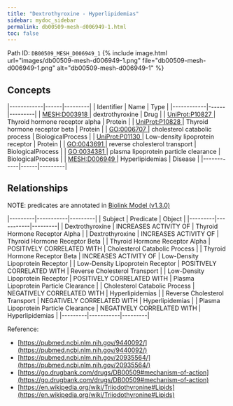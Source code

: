 ```yaml
---
title: "Dextrothyroxine - Hyperlipidemias"
sidebar: mydoc_sidebar
permalink: db00509-mesh-d006949-1.html
toc: false 
---
```



Path ID: `DB00509_MESH_D006949_1`
{% include image.html url="images/db00509-mesh-d006949-1.png" file="db00509-mesh-d006949-1.png" alt="db00509-mesh-d006949-1" %}

## Concepts

|------------|------|---------|
| Identifier | Name | Type    |
|------------|------|---------|
| <a href="https://identifiers.org/MESH:D003918">MESH:D003918 </a> | dextrothyroxine | Drug |
| <a href="https://identifiers.org/UniProt:P10827">UniProt:P10827 </a> | Thyroid hormone receptor alpha | Protein |
| <a href="https://identifiers.org/UniProt:P10828">UniProt:P10828 </a> | Thyroid hormone receptor beta | Protein |
| <a href="https://identifiers.org/GO:0006707">GO:0006707 </a> | cholesterol catabolic process | BiologicalProcess |
| <a href="https://identifiers.org/UniProt:P01130">UniProt:P01130 </a> | Low-density lipoprotein receptor | Protein |
| <a href="https://identifiers.org/GO:0043691">GO:0043691 </a> | reverse cholesterol transport | BiologicalProcess |
| <a href="https://identifiers.org/GO:0034381">GO:0034381 </a> | plasma lipoprotein particle clearance | BiologicalProcess |
| <a href="https://identifiers.org/MESH:D006949">MESH:D006949 </a> | Hyperlipidemias | Disease |
|------------|------|---------|

## Relationships


NOTE: predicates are annotated in <a href="https://github.com/biolink/biolink-model/releases/tag/v1.3.0">Biolink Model (v1.3.0)</a>

|---------|-----------|---------|
| Subject | Predicate | Object  |
|---------|-----------|---------|
| Dextrothyroxine | INCREASES ACTIVITY OF | Thyroid Hormone Receptor Alpha |
| Dextrothyroxine | INCREASES ACTIVITY OF | Thyroid Hormone Receptor Beta |
| Thyroid Hormone Receptor Alpha | POSITIVELY CORRELATED WITH | Cholesterol Catabolic Process |
| Thyroid Hormone Receptor Beta | INCREASES ACTIVITY OF | Low-Density Lipoprotein Receptor |
| Low-Density Lipoprotein Receptor | POSITIVELY CORRELATED WITH | Reverse Cholesterol Transport |
| Low-Density Lipoprotein Receptor | POSITIVELY CORRELATED WITH | Plasma Lipoprotein Particle Clearance |
| Cholesterol Catabolic Process | NEGATIVELY CORRELATED WITH | Hyperlipidemias |
| Reverse Cholesterol Transport | NEGATIVELY CORRELATED WITH | Hyperlipidemias |
| Plasma Lipoprotein Particle Clearance | NEGATIVELY CORRELATED WITH | Hyperlipidemias |
|---------|-----------|---------|

Reference: 
  - [https://pubmed.ncbi.nlm.nih.gov/9440092/](https://pubmed.ncbi.nlm.nih.gov/9440092/)
  - [https://pubmed.ncbi.nlm.nih.gov/20935564/](https://pubmed.ncbi.nlm.nih.gov/20935564/)
  - [https://go.drugbank.com/drugs/DB00509#mechanism-of-action](https://go.drugbank.com/drugs/DB00509#mechanism-of-action)
  - [https://en.wikipedia.org/wiki/Triiodothyronine#Lipids](https://en.wikipedia.org/wiki/Triiodothyronine#Lipids)
